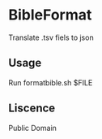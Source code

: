 # BibleFormat
Translate .tsv fiels to json

## Usage
Run formatbible.sh $FILE

## Liscence
Public Domain
